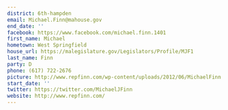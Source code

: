 ```yaml
---
district: 6th-hampden
email: Michael.Finn@mahouse.gov
end_date: ''
facebook: https://www.facebook.com/michael.finn.1401
first_name: Michael
hometown: West Springfield
house_url: https://malegislature.gov/Legislators/Profile/MJF1
last_name: Finn
party: D
phone: (617) 722-2676
picture: http://www.repfinn.com/wp-content/uploads/2012/06/MichaelFinn.jpeg.jpg
start_date: ''
twitter: https://twitter.com/MichaelJFinn
website: http://www.repfinn.com/
---
```

